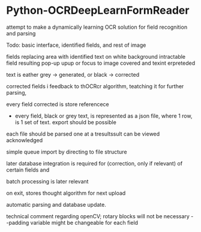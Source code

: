 # Python-OCRDeepLearnFormReader

attempt to make a dynamically learning OCR solution for field recognition and parsing

Todo: basic interface, identified fields, and rest of image

fields replacing area with identified text on white background intractable  field resulting pop-up upup or focus to image covered and texint erpreteded

text is eather grey -> generated, or black -> corrected

corrected fields i feedback to thOCRcr algorithm, teatching it for further parsing,

every field corrected is store referencece 

* every field, black or grey text, is represented as a json file, where 1 row, is 1 set of text.
export should be possible

each file should be parsed one at a tresultssult can be viewed acknowledged

simple queue import by directing to file structure

later database integration is required for (correction, only if relevant) of certain fields and 

batch processing is later relevant

on exit, stores thought algorithm for next upload

automatic parsing and database update.

technical comment regarding openCV;
rotary blocks will not be necessary
--padding variable might be changeable for each field
